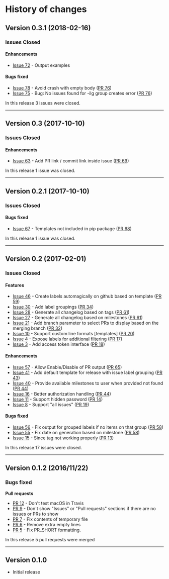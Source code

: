 # History of changes

## Version 0.3.1 (2018-02-16)

### Issues Closed

#### Enhancements

* [Issue 72](https://github.com/spyder-ide/loghub/issues/72) - Output examples

#### Bugs fixed

* [Issue 78](https://github.com/spyder-ide/loghub/issues/78) - Avoid crash with empty body ([PR 76](https://github.com/spyder-ide/loghub/pull/76))
* [Issue 75](https://github.com/spyder-ide/loghub/issues/75) - Bug: No issues found for -ilg group creates error ([PR 76](https://github.com/spyder-ide/loghub/pull/76))

In this release 3 issues were closed.

----

## Version 0.3 (2017-10-10)

### Issues Closed

#### Enhancements

* [Issue 63](https://github.com/spyder-ide/loghub/issues/63) - Add PR link / commit link inside issue ([PR 69](https://github.com/spyder-ide/loghub/pull/69))

In this release 1 issue was closed.

----

## Version 0.2.1 (2017-10-10)

### Issues Closed

#### Bugs fixed

* [Issue 67](https://github.com/spyder-ide/loghub/issues/67) - Templates not included in pip package ([PR 68](https://github.com/spyder-ide/loghub/pull/68))

In this release 1 issue was closed.

----

## Version 0.2 (2017-02-01)

### Issues Closed

#### Features 

* [Issue 46](https://github.com/spyder-ide/loghub/issues/46) - Create labels automagically on github based on template ([PR 59](https://github.com/spyder-ide/loghub/pull/59))
* [Issue 30](https://github.com/spyder-ide/loghub/issues/30) - Add label groupings ([PR 34](https://github.com/spyder-ide/loghub/pull/34))
* [Issue 28](https://github.com/spyder-ide/loghub/issues/28) - Generate all changelog based on tags ([PR 61](https://github.com/spyder-ide/loghub/pull/61))
* [Issue 27](https://github.com/spyder-ide/loghub/issues/27) - Generate all changelog based on milestones ([PR 61](https://github.com/spyder-ide/loghub/pull/61))
* [Issue 21](https://github.com/spyder-ide/loghub/issues/21) - Add branch parameter to select PRs to display based on the merging branch ([PR 32](https://github.com/spyder-ide/loghub/pull/32))
* [Issue 10](https://github.com/spyder-ide/loghub/issues/10) - Support custom line formats [templates] ([PR 20](https://github.com/spyder-ide/loghub/pull/20))
* [Issue 4](https://github.com/spyder-ide/loghub/issues/4) - Expose labels for additional filtering ([PR 17](https://github.com/spyder-ide/loghub/pull/17))
* [Issue 3](https://github.com/spyder-ide/loghub/issues/3) - Add access token interface ([PR 18](https://github.com/spyder-ide/loghub/pull/18))

#### Enhancements

* [Issue 57](https://github.com/spyder-ide/loghub/issues/57) - Allow Enable/Disable of PR output ([PR 65](https://github.com/spyder-ide/loghub/pull/65))
* [Issue 41](https://github.com/spyder-ide/loghub/issues/41) - Add default template for release with issue label grouping ([PR 43](https://github.com/spyder-ide/loghub/pull/43))
* [Issue 40](https://github.com/spyder-ide/loghub/issues/40) - Provide available milestones to user when provided not found ([PR 44](https://github.com/spyder-ide/loghub/pull/44))
* [Issue 16](https://github.com/spyder-ide/loghub/issues/16) - Better authorization handling  ([PR 44](https://github.com/spyder-ide/loghub/pull/44))
* [Issue 11](https://github.com/spyder-ide/loghub/issues/11) - Support hidden password ([PR 14](https://github.com/spyder-ide/loghub/pull/14))
* [Issue 8](https://github.com/spyder-ide/loghub/issues/8) - Support "all issues"  ([PR 19](https://github.com/spyder-ide/loghub/pull/19))

#### Bugs fixed

* [Issue 56](https://github.com/spyder-ide/loghub/issues/56) - Fix output for grouped labels if no items on that group ([PR 58](https://github.com/spyder-ide/loghub/pull/58))
* [Issue 55](https://github.com/spyder-ide/loghub/issues/55) - Fix date on generation based on milestone ([PR 58](https://github.com/spyder-ide/loghub/pull/58))
* [Issue 15](https://github.com/spyder-ide/loghub/issues/15) - Since tag not working properly ([PR 13](https://github.com/spyder-ide/loghub/pull/13))

In this release 17 issues were closed.

----

## Version 0.1.2 (2016/11/22)

### Bugs fixed

**Pull requests**

* [PR 12](https://github.com/spyder-ide/loghub/pull/12) - Don't test macOS in Travis
* [PR 9](https://github.com/spyder-ide/loghub/pull/9) - Don't show "Issues" or "Pull requests" sections if there are no issues or PRs to show
* [PR 7](https://github.com/spyder-ide/loghub/pull/7) - Fix contents of temporary file
* [PR 6](https://github.com/spyder-ide/loghub/pull/6) - Remove extra empty lines
* [PR 5](https://github.com/spyder-ide/loghub/pull/5) - Fix PR_SHORT formatting.

In this release 5 pull requests were merged

----

## Version 0.1.0

* Initial release
